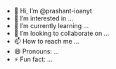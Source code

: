 - 👋 Hi, I’m @prashant-ioanyt
- 👀 I’m interested in ...
- 🌱 I’m currently learning ...
- 💞️ I’m looking to collaborate on ...
- 📫 How to reach me ...
- 😄 Pronouns: ...
- ⚡ Fun fact: ...

<!---
prashant-ioanyt/prashant-ioanyt is a ✨ special ✨ repository because its `README.md` (this file) appears on your GitHub profile.
You can click the Preview link to take a look at your changes.
--->
